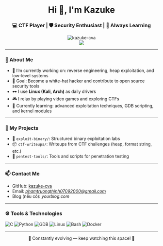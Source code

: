 <h1 align="center">Hi 👋, I'm Kazuke</h1>
<h3 align="center">💻 CTF Player | 🛡️ Security Enthusiast | 🧠 Always Learning</h3>

<p align="center">
  <img src="https://github-readme-stats.vercel.app/api?username=kazuke-cva&show_icons=true&theme=radical" alt="kazuke-cva" />
  <br/>
  <img src="https://github-readme-stats.vercel.app/api/top-langs/?username=kazuke-cva&layout=compact&theme=radical"/>
</p>

---

### 🧠 About Me

- 🔭 I’m currently working on: reverse engineering, heap exploitation, and low-level systems  
- 🎯 Goal: Become a white-hat hacker and contribute to open source security tools  
- 🕶️ I use **Linux (Kali, Arch)** as daily drivers  
- 🎮 I relax by playing video games and exploring CTFs  
- 🌱 Currently learning: advanced exploitation techniques, GDB scripting, and kernel modules  

---

### 📁 My Projects

- 🔬 `exploit-binary/`: Structured binary exploitation labs
- 📦 `ctf-writeups/`: Writeups from CTF challenges (heap, format string, etc.)
- 🔐 `pentest-tools/`: Tools and scripts for penetration testing

---

### 📫 Contact Me

- GitHub: [kazuke-cva](https://github.com/kazuke-cva)
- Email: *phamtruongthinh07092000@gmail.com*
- Blog (nếu có): *yourblog.com*

---

### ⚙️ Tools & Technologies

![C](https://img.shields.io/badge/-C-00599C?style=flat&logo=C&logoColor=white)
![Python](https://img.shields.io/badge/-Python-3776AB?style=flat&logo=Python&logoColor=white)
![GDB](https://img.shields.io/badge/-GDB-%23f34b7d?style=flat&logo=gnu&logoColor=white)
![Linux](https://img.shields.io/badge/-Linux-FCC624?style=flat&logo=linux&logoColor=black)
![Bash](https://img.shields.io/badge/-Bash-4EAA25?style=flat&logo=GNU-Bash&logoColor=white)
![Docker](https://img.shields.io/badge/-Docker-2496ED?style=flat&logo=docker&logoColor=white)

---

<p align="center">🚧 Constantly evolving — keep watching this space! 🚧</p>
